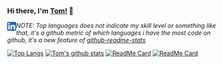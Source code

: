 ### Hi there, I'm [Tom!](https://anuraghazra.github.io) 👋

<a href="https://www.linkedin.com/in/tjhooper88/">
  <img align="left" alt="Tom HOoper | LinkedIn" width="21px" src="https://raw.githubusercontent.com/tjhooper1/tjhooper1/master/images/linkedin.svg" />
</a>

*NOTE: Top languages does not indicate my skill level or something like that, it's a github metric of which languages i have the most code on github, it's a new feature of [github-readme-stats](https://github.com/tjhooper1/github-readme-stats)*

[![Top Langs](https://github-readme-stats.vercel.app/api/top-langs/?username=tjhooper1&count_private=true&show_icons=true&theme=onedark)](https://github.com/tjhooper1/github-readme-stats)
[![Tom's github stats](https://github-readme-stats.vercel.app/api?username=tjhooper1&count_private=true&show_icons=true&theme=onedark)](https://github.com/tjhooper1/tjhooper1)
[![ReadMe Card](https://github-readme-stats.vercel.app/api/pin/?username=tjhooper1&repo=netflix-clone&count_private=true&show_icons=true&theme=onedark)](https://github.com/tjhooper1/netflix-clone)
[![ReadMe Card](https://github-readme-stats.vercel.app/api/pin/?username=tjhooper1&repo=NASA&count_private=true&show_icons=true&theme=onedark)](https://github.com/tjhooper1/NASA)



